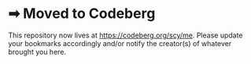 # ➡ Moved to Codeberg

This repository now lives at <https://codeberg.org/scy/me>.
Please update your bookmarks accordingly and/or notify the creator(s) of whatever brought you here.

